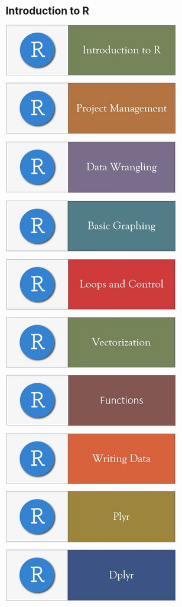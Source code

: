 # Introduction to R

[![Getting Started](../fig/module_1_header.jpg)](https://github.com/mydatastory/r_intro_class/blob/master/_episodes_html/module_1_main.md)

[![Project Mgmt](../fig/module_5_header.jpg)](https://rawcdn.githack.com/mydatastory/r_intro_class/19d5d84e658e9195549a6512a04302b4d8d97622/_episodes_html/project_intro.html)

[![Data Wrangling](../fig/module_2_header.jpg)](https://github.com/mydatastory/r_intro_class/blob/master/_episodes_html/module_2_main.md)

[![Basic Graphs](../fig/module_3_header.jpg)](https://github.com/mydatastory/r_intro_class/blob/master/_episodes_html/module_3_main.md)

[![Loops & Control](../fig/module_4_header.jpg)](https://rawcdn.githack.com/mydatastory/r_intro_class/9a30f2c91e4819aa58296a78258545f2325df8ef/_episodes_html/control_flow.html)

[![Vectorization](../fig/module_6_header.jpg)](https://rawcdn.githack.com/mydatastory/r_intro_class/f5b285a9a3fe4ab5760f7124dbf6210390355ffe/_episodes_html/vectorization.html)

[![Functions](../fig/module_7_header.jpg)](https://rawcdn.githack.com/mydatastory/r_intro_class/0d56a5a7e093b38bbd253ee4eb74965a259b643e/_episodes_html/functions.html)

[![Writing Data](../fig/module_8_header.jpg)](https://rawcdn.githack.com/mydatastory/r_intro_class/a779bcd860668702b6bd6b2d4c4f2acb906d13dc/_episodes_html/writing_data.html)

[![Plyr](../fig/module_9_header.jpg)](https://rawcdn.githack.com/mydatastory/r_intro_class/0c5017c5a253c534b875ec1605f2f29b0bd460a2/_episodes_html/plyr.html)

[![Dplyr](../fig/module_10_header.jpg)](https://rawcdn.githack.com/mydatastory/r_intro_class/5323c77d6d1df085116dfb321f3032f930a06d3b/_episodes_html/dplyr.html)
